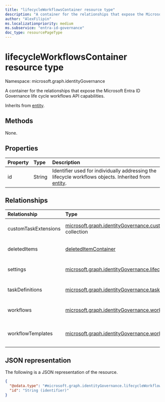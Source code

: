 ```yaml
---
title: "lifecycleWorkflowsContainer resource type"
description: "A container for the relationships that expose the Microsoft Entra ID Governance life cycle workflows API capabilities."
author: "AlexFilipin"
ms.localizationpriority: medium
ms.subservice: "entra-id-governance"
doc_type: resourcePageType
---
```


# lifecycleWorkflowsContainer resource type

Namespace: microsoft.graph.identityGovernance

A container for the relationships that expose the Microsoft Entra ID Governance life cycle workflows API capabilities.

Inherits from [entity](../resources/entity.md).

## Methods

None.

## Properties

|Property|Type|Description|
|:---|:---|:---|
|id|String|Identifier used for individually addressing the lifecycle workflows objects. Inherited from [entity](../resources/entity.md).|

## Relationships

|Relationship|Type|Description|
|:---|:---|:---|
|customTaskExtensions|[microsoft.graph.identityGovernance.customTaskExtension](../resources/identitygovernance-customtaskextension.md) collection|The **customTaskExtension** instance.|
|deletedItems|[deletedItemContainer](../resources/deleteditemcontainer.md)|Deleted workflows in your lifecycle workflows instance.|
|settings|[microsoft.graph.identityGovernance.lifecycleManagementSettings](../resources/identitygovernance-lifecyclemanagementsettings.md)|The settings of the lifecycle workflows instance.|
|taskDefinitions|[microsoft.graph.identityGovernance.taskDefinition](../resources/identitygovernance-taskdefinition.md) collection|The definition of tasks within the lifecycle workflows instance.|
|workflows|[microsoft.graph.identityGovernance.workflow](../resources/identitygovernance-workflow.md) collection|The workflows in the lifecycle workflows instance.|
|workflowTemplates|[microsoft.graph.identityGovernance.workflowTemplate](../resources/identitygovernance-workflowtemplate.md) collection|The workflow templates in the lifecycle workflow instance. |

## JSON representation

The following is a JSON representation of the resource.
<!-- {
  "blockType": "resource",
  "keyProperty": "id",
  "@odata.type": "microsoft.graph.identityGovernance.lifecycleWorkflowsContainer",
  "baseType": "microsoft.graph.entity",
  "openType": false
}
-->
``` json
{
  "@odata.type": "#microsoft.graph.identityGovernance.lifecycleWorkflowsContainer",
  "id": "String (identifier)"
}
```
